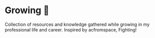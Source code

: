 # Growing 🌱
Collection of resources and knowledge gathered while growing in my professional life and career. Inspired by acfromspace, Fighting!
